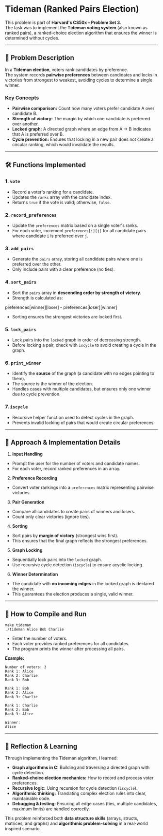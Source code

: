 # Tideman (Ranked Pairs Election)

This problem is part of **Harvard's CS50x – Problem Set 3**.  
The task was to implement the **Tideman voting system** (also known as ranked pairs), a ranked-choice election algorithm that ensures the winner is determined without cycles.

---

## 📌 Problem Description

In a **Tideman election**, voters rank candidates by preference.  
The system records **pairwise preferences** between candidates and locks in victories from strongest to weakest, avoiding cycles to determine a single winner.

### Key Concepts
- **Pairwise comparison:** Count how many voters prefer candidate A over candidate B.  
- **Strength of victory:** The margin by which one candidate is preferred over another.  
- **Locked graph:** A directed graph where an edge from A → B indicates that A is preferred over B.  
- **Cycle prevention:** Ensures that locking in a new pair does not create a circular ranking, which would invalidate the results.  

---

## 🛠️ Functions Implemented

### 1. `vote`
- Record a voter's ranking for a candidate.  
- Updates the `ranks` array with the candidate index.  
- Returns `true` if the vote is valid; otherwise, `false`.

### 2. `record_preferences`
- Update the `preferences` matrix based on a single voter's ranks.  
- For each voter, increment `preferences[i][j]` for all candidate pairs where candidate `i` is preferred over `j`.

### 3. `add_pairs`
- Generate the `pairs` array, storing all candidate pairs where one is preferred over the other.  
- Only include pairs with a clear preference (no ties).

### 4. `sort_pairs`
- Sort the `pairs` array in **descending order by strength of victory**.  
- Strength is calculated as:  


preferences\[winner]\[loser] - preferences\[loser]\[winner]


- Sorting ensures the strongest victories are locked first.

### 5. `lock_pairs`
- Lock pairs into the `locked` graph in order of decreasing strength.  
- Before locking a pair, check with `iscycle` to avoid creating a cycle in the graph.

### 6. `print_winner`
- Identify the **source** of the graph (a candidate with no edges pointing to them).  
- The source is the winner of the election.  
- Handles cases with multiple candidates, but ensures only one winner due to cycle prevention.

### 7. `iscycle`
- Recursive helper function used to detect cycles in the graph.  
- Prevents invalid locking of pairs that would create circular preferences.

---

## 🔹 Approach & Implementation Details

1. **Input Handling**
 - Prompt the user for the number of voters and candidate names.  
 - For each voter, record ranked preferences in an array.

2. **Preference Recording**
 - Convert voter rankings into a `preferences` matrix representing pairwise victories.

3. **Pair Generation**
 - Compare all candidates to create pairs of winners and losers.  
 - Count only clear victories (ignore ties).

4. **Sorting**
 - Sort pairs by **margin of victory** (strongest wins first).  
 - This ensures that the final graph reflects the strongest preferences.

5. **Graph Locking**
 - Sequentially lock pairs into the `locked` graph.  
 - Use recursive cycle detection (`iscycle`) to ensure acyclic locking.

6. **Winner Determination**
 - The candidate with **no incoming edges** in the locked graph is declared the winner.  
 - This guarantees the election produces a single, valid winner.

---

## 🚀 How to Compile and Run

```
make tideman
./tideman Alice Bob Charlie
```

* Enter the number of voters.
* Each voter provides ranked preferences for all candidates.
* The program prints the winner after processing all pairs.

**Example:**

```
Number of voters: 3
Rank 1: Alice
Rank 2: Charlie
Rank 3: Bob

Rank 1: Bob
Rank 2: Alice
Rank 3: Charlie

Rank 1: Charlie
Rank 2: Bob
Rank 3: Alice

Winner:
Alice
```

---

## 📝 Reflection & Learning

Through implementing the Tideman algorithm, I learned:

* **Graph algorithms in C:** Building and traversing a directed graph with cycle detection.
* **Ranked-choice election mechanics:** How to record and process voter preferences.
* **Recursive logic:** Using recursion for cycle detection (`iscycle`).
* **Algorithmic thinking:** Translating complex election rules into clear, maintainable code.
* **Debugging & testing:** Ensuring all edge cases (ties, multiple candidates, maximum limits) are handled correctly.

This problem reinforced both **data structure skills** (arrays, structs, matrices, and graphs) and **algorithmic problem-solving** in a real-world inspired scenario.
